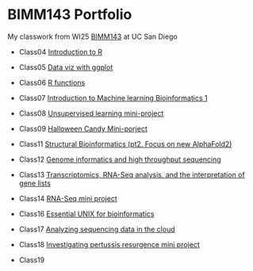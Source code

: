 # BIMM143 Portfolio

My classwork from WI25 [BIMM143](https://bioboot.github.io/bimm143_W25/) at UC San Diego

- Class04 [Introduction to R](https://htmlpreview.github.io/?https://raw.githubusercontent.com/shg005/bimm143_github/refs/heads/main/class04/class_4.html)

- Class05 [Data viz with ggplot](https://htmlpreview.github.io/?https://raw.githubusercontent.com/shg005/bimm143_github/refs/heads/main/class05/class05.html)

- Class06 [R functions](https://htmlpreview.github.io/?https://raw.githubusercontent.com/shg005/bimm143_github/refs/heads/main/class06/class06.html)

- Class07 [Introduction to Machine learning Bioinformatics 1](https://htmlpreview.github.io/?https://raw.githubusercontent.com/shg005/bimm143_github/refs/heads/main/class07/Class_7_Machine_Learning%201.html)

- Class08 [Unsupervised learning mini-project](https://htmlpreview.github.io/?https://raw.githubusercontent.com/shg005/bimm143_github/refs/heads/main/Class%208/class07_mini_project.html) 

- Class09 [Halloween Candy Mini-porject](https://htmlpreview.github.io/?https://raw.githubusercontent.com/shg005/bimm143_github/refs/heads/main/Class09/Class09%20Halloween%20Candy%20Mini%20Project.html)

- Class11 [Structural Bioinformatics (pt2. Focus on new AlphaFold2)](class11/lab-11.pdf)

- Class12 [Genome informatics and high throughput sequencing](https://htmlpreview.github.io/?https://raw.githubusercontent.com/shg005/bimm143_github/refs/heads/main/Class12/Class12.html)
  
- Class13 [Transcriptomics, RNA-Seq analysis, and the interpretation of gene lists](https://htmlpreview.github.io/?https://raw.githubusercontent.com/shg005/bimm143_github/refs/heads/main/Class%2013/Class%2013.html)

- Class14 [RNA-Seq mini project](https://htmlpreview.github.io/?https://raw.githubusercontent.com/shg005/bimm143_github/refs/heads/main/Class%2014/Class%2014.html)

- Class16 [Essential UNIX for bioinformatics](class16/mynotes.txt)

- Class17 [Analyzing sequencing data in the cloud](https://htmlpreview.github.io/?https://raw.githubusercontent.com/shg005/bimm143_github/refs/heads/main/class17/class17.html)

- Class18 [Investigating pertussis resurgence mini project](https://htmlpreview.github.io/?https://raw.githubusercontent.com/shg005/bimm143_github/refs/heads/main/class18/class18.html)

- Class19 [](https://htmlpreview.github.io/?)
